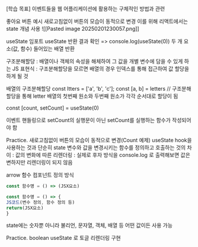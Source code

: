 [학습 목표]
이벤트들을 웹 어플리케이션에 활용하는 구체적인 방법과 관련

좋아요 버튼 예시
새로고침없이 버튼의 모습이 동적으로 변경
이를 위해 리액트에서는 state 개념 사용
![[Pasted image 20250201230057.png]]

useState 임포트
useState 반환 결과 확인 => console.log(useState(0)) 
두 개 요소(값, 함수) 들어있는 배열 반환

구조분해할당
: 배열이나 객체의 속성을 해체하여 그 값을 개별 변수에 담을 수 있게 하는 JS 표현식
: 구조분해할당을 모르면 배열의 경우 인덱스를 통해 접근하여 값 할당을 하게 될 것

배열의 구조분해할당
const ltters = ['a', 'b', 'c'];
const [a, b] = letters // 구조분해할당을 통해 letter 배열의 첫번째 원소와 두번째 원소가 각각 순서대로 할당이 됨

const [count, setCount] = useState(0)

이벤트 핸들링으로 setCount의 실행문이 아닌 setCount를 실행하는 함수가 작성되어야 함

Practice. 새로고침없이 버튼의 모습이 동적으로 변경(Count 예제)
useState hook을 사용하는 것과 단순히 state 변수와 값을 변경시키는 함수를 정의하고 호출하는 것의 차이
: 값의 변화에 따른 리렌더링
: 실제로 후자 방식을 console.log 로 출력해보면 값은 변하지만 리렌더링이 되지 않음

arrow 함수 컴포넌트 정의 방식
```js
const 함수명 = () => (JSX요소)

const 함수명 = () => {
JS코드(변수 정의, 함수 정의 등)
return(JSX요소)
}
```

state에는 숫자뿐 아니라 불리언, 문자열, 객체, 배열 등 어떤 값이든 사용 가능

Practice. boolean useState 로 토글 리렌더링 구현